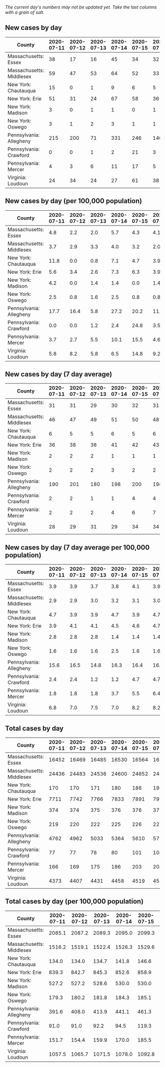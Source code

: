 _The current day's numbers may not be updated yet. Take the last columns with a grain of salt._
## New cases by day

| County | 2020-07-11 | 2020-07-12 | 2020-07-13 | 2020-07-14 | 2020-07-15 | 2020-07-16 | 2020-07-17 |
| --- | --- | --- | --- | --- | --- | --- | --- |
| Massachusetts: Essex | 38 | 17 | 16 | 45 | 34 | 32 |  |
| Massachusetts: Middlesex | 59 | 47 | 53 | 64 | 52 | 33 |  |
| New York: Chautauqua | 15 | 0 | 1 | 9 | 6 | 5 |  |
| New York: Erie | 51 | 31 | 24 | 67 | 58 | 36 |  |
| New York: Madison | 3 | 0 | 1 | 1 | 0 | 1 |  |
| New York: Oswego | 3 | 1 | 2 | 3 | 1 | 1 |  |
| Pennsylvania: Allegheny | 215 | 200 | 71 | 331 | 246 | 140 |  |
| Pennsylvania: Crawford | 0 | 0 | 1 | 2 | 21 | 3 |  |
| Pennsylvania: Mercer | 4 | 3 | 6 | 11 | 17 | 5 |  |
| Virginia: Loudoun | 24 | 34 | 24 | 27 | 61 | 38 |  |

## New cases by day (per 100,000 population)

| County | 2020-07-11 | 2020-07-12 | 2020-07-13 | 2020-07-14 | 2020-07-15 | 2020-07-16 | 2020-07-17 |
| --- | --- | --- | --- | --- | --- | --- | --- |
| Massachusetts: Essex | 4.8 | 2.2 | 2.0 | 5.7 | 4.3 | 4.1 |  |
| Massachusetts: Middlesex | 3.7 | 2.9 | 3.3 | 4.0 | 3.2 | 2.0 |  |
| New York: Chautauqua | 11.8 | 0.0 | 0.8 | 7.1 | 4.7 | 3.9 |  |
| New York: Erie | 5.6 | 3.4 | 2.6 | 7.3 | 6.3 | 3.9 |  |
| New York: Madison | 4.2 | 0.0 | 1.4 | 1.4 | 0.0 | 1.4 |  |
| New York: Oswego | 2.5 | 0.8 | 1.6 | 2.5 | 0.8 | 0.8 |  |
| Pennsylvania: Allegheny | 17.7 | 16.4 | 5.8 | 27.2 | 20.2 | 11.5 |  |
| Pennsylvania: Crawford | 0.0 | 0.0 | 1.2 | 2.4 | 24.8 | 3.5 |  |
| Pennsylvania: Mercer | 3.7 | 2.7 | 5.5 | 10.1 | 15.5 | 4.6 |  |
| Virginia: Loudoun | 5.8 | 8.2 | 5.8 | 6.5 | 14.8 | 9.2 |  |

## New cases by day (7 day average)

| County | 2020-07-11 | 2020-07-12 | 2020-07-13 | 2020-07-14 | 2020-07-15 | 2020-07-16 | 2020-07-17 |
| --- | --- | --- | --- | --- | --- | --- | --- |
| Massachusetts: Essex | 31 | 31 | 29 | 30 | 32 | 31 |  |
| Massachusetts: Middlesex | 46 | 47 | 49 | 51 | 50 | 48 |  |
| New York: Chautauqua | 6 | 5 | 5 | 6 | 5 | 6 |  |
| New York: Erie | 36 | 38 | 38 | 41 | 42 | 43 |  |
| New York: Madison | 2 | 2 | 2 | 1 | 1 | 1 |  |
| New York: Oswego | 2 | 2 | 2 | 3 | 2 | 2 |  |
| Pennsylvania: Allegheny | 190 | 201 | 180 | 198 | 200 | 198 |  |
| Pennsylvania: Crawford | 2 | 2 | 1 | 1 | 4 | 4 |  |
| Pennsylvania: Mercer | 2 | 2 | 2 | 4 | 6 | 7 |  |
| Virginia: Loudoun | 28 | 29 | 31 | 29 | 34 | 34 |  |

## New cases by day (7 day average per 100,000 population)

| County | 2020-07-11 | 2020-07-12 | 2020-07-13 | 2020-07-14 | 2020-07-15 | 2020-07-16 | 2020-07-17 |
| --- | --- | --- | --- | --- | --- | --- | --- |
| Massachusetts: Essex | 3.9 | 3.9 | 3.7 | 3.8 | 4.1 | 3.9 |  |
| Massachusetts: Middlesex | 2.9 | 2.9 | 3.0 | 3.2 | 3.1 | 3.0 |  |
| New York: Chautauqua | 4.7 | 3.9 | 3.9 | 4.7 | 3.9 | 4.7 |  |
| New York: Erie | 3.9 | 4.1 | 4.1 | 4.5 | 4.6 | 4.7 |  |
| New York: Madison | 2.8 | 2.8 | 2.8 | 1.4 | 1.4 | 1.4 |  |
| New York: Oswego | 1.6 | 1.6 | 1.6 | 2.5 | 1.6 | 1.6 |  |
| Pennsylvania: Allegheny | 15.6 | 16.5 | 14.8 | 16.3 | 16.4 | 16.3 |  |
| Pennsylvania: Crawford | 2.4 | 2.4 | 1.2 | 1.2 | 4.7 | 4.7 |  |
| Pennsylvania: Mercer | 1.8 | 1.8 | 1.8 | 3.7 | 5.5 | 6.4 |  |
| Virginia: Loudoun | 6.8 | 7.0 | 7.5 | 7.0 | 8.2 | 8.2 |  |

## Total cases by day

| County | 2020-07-11 | 2020-07-12 | 2020-07-13 | 2020-07-14 | 2020-07-15 | 2020-07-16 | 2020-07-17 |
| --- | --- | --- | --- | --- | --- | --- | --- |
| Massachusetts: Essex | 16452 | 16469 | 16485 | 16530 | 16564 | 16596 |  |
| Massachusetts: Middlesex | 24436 | 24483 | 24536 | 24600 | 24652 | 24685 |  |
| New York: Chautauqua | 170 | 170 | 171 | 180 | 186 | 191 |  |
| New York: Erie | 7711 | 7742 | 7766 | 7833 | 7891 | 7927 |  |
| New York: Madison | 374 | 374 | 375 | 376 | 376 | 377 |  |
| New York: Oswego | 219 | 220 | 222 | 225 | 226 | 227 |  |
| Pennsylvania: Allegheny | 4762 | 4962 | 5033 | 5364 | 5610 | 5750 |  |
| Pennsylvania: Crawford | 77 | 77 | 78 | 80 | 101 | 104 |  |
| Pennsylvania: Mercer | 166 | 169 | 175 | 186 | 203 | 208 |  |
| Virginia: Loudoun | 4373 | 4407 | 4431 | 4458 | 4519 | 4557 |  |

## Total cases by day (per 100,000 population)

| County | 2020-07-11 | 2020-07-12 | 2020-07-13 | 2020-07-14 | 2020-07-15 | 2020-07-16 | 2020-07-17 |
| --- | --- | --- | --- | --- | --- | --- | --- |
| Massachusetts: Essex | 2085.1 | 2087.2 | 2089.3 | 2095.0 | 2099.3 | 2103.3 |  |
| Massachusetts: Middlesex | 1516.2 | 1519.1 | 1522.4 | 1526.3 | 1529.6 | 1531.6 |  |
| New York: Chautauqua | 134.0 | 134.0 | 134.7 | 141.8 | 146.6 | 150.5 |  |
| New York: Erie | 839.3 | 842.7 | 845.3 | 852.6 | 858.9 | 862.8 |  |
| New York: Madison | 527.2 | 527.2 | 528.6 | 530.0 | 530.0 | 531.4 |  |
| New York: Oswego | 179.3 | 180.2 | 181.8 | 184.3 | 185.1 | 185.9 |  |
| Pennsylvania: Allegheny | 391.6 | 408.0 | 413.9 | 441.1 | 461.3 | 472.8 |  |
| Pennsylvania: Crawford | 91.0 | 91.0 | 92.2 | 94.5 | 119.3 | 122.9 |  |
| Pennsylvania: Mercer | 151.7 | 154.4 | 159.9 | 170.0 | 185.5 | 190.1 |  |
| Virginia: Loudoun | 1057.5 | 1065.7 | 1071.5 | 1078.0 | 1092.8 | 1102.0 |  |
